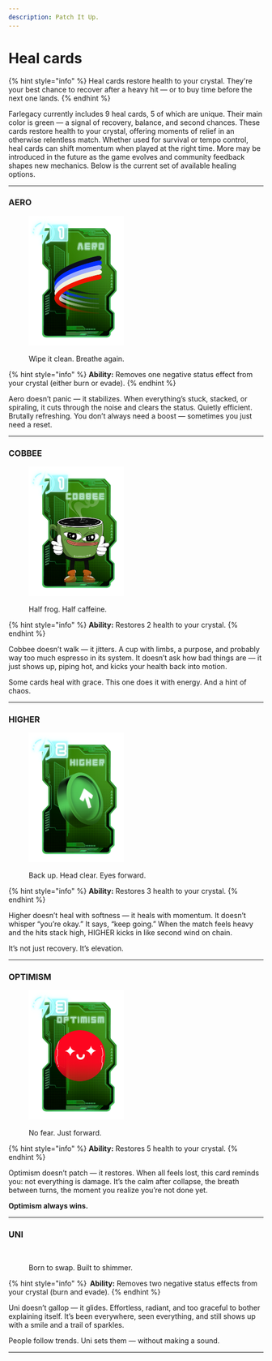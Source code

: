 ```yaml
---
description: Patch It Up.
---
```


# Heal cards

{% hint style="info" %}
Heal cards restore health to your crystal. They're your best chance to recover after a heavy hit — or to buy time before the next one lands.
{% endhint %}

Farlegacy currently includes 9 heal cards, 5 of which are unique. Their main color is green — a signal of recovery, balance, and second chances. These cards restore health to your crystal, offering moments of relief in an otherwise relentless match. Whether used for survival or tempo control, heal cards can shift momentum when played at the right time. More may be introduced in the future as the game evolves and community feedback shapes new mechanics. Below is the current set of available healing options.

***

### AERO

<div align="left"><figure><img src="../.gitbook/assets/IMG_1110 (1).PNG" alt="" width="188"><figcaption><p>Wipe it clean. Breathe again.</p></figcaption></figure></div>

{% hint style="info" %}
**Ability:** Removes one negative status effect from your crystal (either burn or evade).
{% endhint %}

Aero doesn’t panic — it stabilizes. When everything’s stuck, stacked, or spiraling, it cuts through the noise and clears the status. Quietly efficient. Brutally refreshing. You don’t always need a boost — sometimes you just need a reset.

***

### COBBEE

<div align="left"><figure><img src="../.gitbook/assets/IMG_1114.PNG" alt="" width="188"><figcaption><p>Half frog. Half caffeine.</p></figcaption></figure></div>

{% hint style="info" %}
**Ability:** Restores 2 health to your crystal.
{% endhint %}

Cobbee doesn’t walk — it jitters. A cup with limbs, a purpose, and probably way too much espresso in its system. It doesn’t ask how bad things are — it just shows up, piping hot, and kicks your health back into motion.

Some cards heal with grace. This one does it with energy. And a hint of chaos.

***

### HIGHER

<div align="left"><figure><img src="../.gitbook/assets/IMG_1111.PNG" alt="" width="188"><figcaption><p>Back up. Head clear. Eyes forward.</p></figcaption></figure></div>

{% hint style="info" %}
**Ability:** Restores 3 health to your crystal.
{% endhint %}

Higher doesn’t heal with softness — it heals with momentum. It doesn’t whisper “you’re okay.” It says, “keep going.” When the match feels heavy and the hits stack high, HIGHER kicks in like second wind on chain.

It’s not just recovery. It’s elevation.

***

### OPTIMISM

<div align="left"><figure><img src="../.gitbook/assets/IMG_1112.PNG" alt="" width="188"><figcaption><p>No fear. Just forward.</p></figcaption></figure></div>

{% hint style="info" %}
**Ability:** Restores 5 health to your crystal.
{% endhint %}

Optimism doesn’t patch — it restores. When all feels lost, this card reminds you: not everything is damage. It’s the calm after collapse, the breath between turns, the moment you realize you’re not done yet.

**Optimism always wins.**

***

### UNI

<div align="left"><figure><img src="../.gitbook/assets/IMG_1113.PNG" alt="" width="188"><figcaption><p>Born to swap. Built to shimmer.</p></figcaption></figure></div>

{% hint style="info" %}
 **Ability:** Removes two negative status effects from your crystal (burn and evade).
{% endhint %}

Uni doesn’t gallop — it glides. Effortless, radiant, and too graceful to bother explaining itself. It’s been everywhere, seen everything, and still shows up with a smile and a trail of sparkles.

People follow trends. Uni sets them — without making a sound.

***
